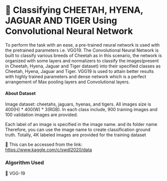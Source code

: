 
# 🐅 Classifying CHEETAH, HYENA, JAGUAR AND TIGER Using Convolutional Neural Network
To perform the task with an ease, a pre-trained neural network is used with the pretrained parameters i.e. VGG19. The Convolutional Neural Network is built to classify various breeds of Cheetah as in this scenario, the network is organized with some layers and normalizers to classify the images(present in Cheetah, Hyena, Jaguar and Tiger dataset) into their specified classes as Cheetah, Hyena, Jaguar and Tiger. VGG19 is used to attain better results with highly trained parameters and dense network which is a perfect arrangement of Max pooling layers and Convolutional layers.
#### About Dataset
Image dataset: cheetahs, jaguars, hyenas, and tigers. All images size is 400(H) * 400(W) * 3(RGB). In each class include, 900 training images and 100 validation images are provided.

Each label of an image is specified in the image name. and its folder name Therefore, you can use the image name to create classification ground truth. Totally, 4K labeled images are provided for the training dataset

🎯 This can be accessed from the link: 
https://www.kaggle.com/c/swdl2020/data

### Algorithm Used

🎯 VGG-19
